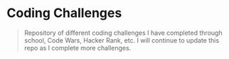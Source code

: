 # Coding Challenges

> Repository of different coding challenges I have completed through school, Code Wars, Hacker Rank, etc. I will continue to update this repo as I complete more challenges.
